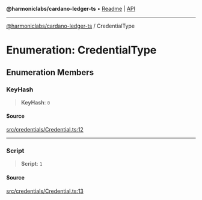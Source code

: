 **@harmoniclabs/cardano-ledger-ts** • [Readme](../Introduction) \| [API](../globals)

***

[@harmoniclabs/cardano-ledger-ts](../Introduction) / CredentialType

# Enumeration: CredentialType

## Enumeration Members

### KeyHash

> **KeyHash**: `0`

#### Source

[src/credentials/Credential.ts:12](https://github.com/HarmonicLabs/cardano-ledger-ts/blob/d1659b0/src/credentials/Credential.ts#L12)

***

### Script

> **Script**: `1`

#### Source

[src/credentials/Credential.ts:13](https://github.com/HarmonicLabs/cardano-ledger-ts/blob/d1659b0/src/credentials/Credential.ts#L13)
